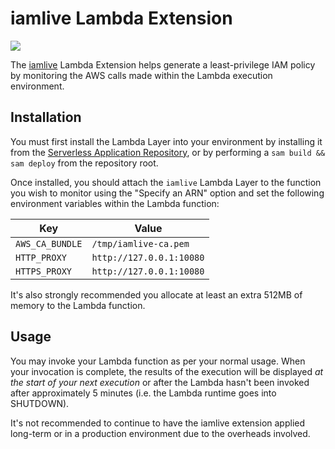# iamlive Lambda Extension

[![](https://img.shields.io/badge/serverless%20application%20repo-iamlive-blue.svg)](https://console.aws.amazon.com/lambda/home?region=us-east-1#/create/app?applicationId=arn:aws:serverlessrepo:ap-southeast-2:767145733124:applications/iamlive)

The [iamlive](https://github.com/iann0036/iamlive) Lambda Extension helps generate a least-privilege IAM policy by monitoring the AWS calls made within the Lambda execution environment.

## Installation

You must first install the Lambda Layer into your environment by installing it from the [Serverless Application Repository](https://console.aws.amazon.com/lambda/home?region=us-east-1#/create/app?applicationId=arn:aws:serverlessrepo:ap-southeast-2:767145733124:applications/iamlive), or by performing a `sam build && sam deploy` from the repository root.

Once installed, you should attach the `iamlive` Lambda Layer to the function you wish to monitor using the "Specify an ARN" option and set the following environment variables within the Lambda function:

Key             | Value
--------------- | ------------------------
`AWS_CA_BUNDLE` | `/tmp/iamlive-ca.pem`
`HTTP_PROXY`    | `http://127.0.0.1:10080`
`HTTPS_PROXY`   | `http://127.0.0.1:10080`

It's also strongly recommended you allocate at least an extra 512MB of memory to the Lambda function.

## Usage

You may invoke your Lambda function as per your normal usage. When your invocation is complete, the results of the execution will be displayed _at the start of your next execution_ or after the Lambda hasn't been invoked after approximately 5 minutes (i.e. the Lambda runtime goes into SHUTDOWN).

It's not recommended to continue to have the iamlive extension applied long-term or in a production environment due to the overheads involved.
